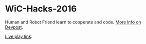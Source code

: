 # WiC-Hacks-2016
Human and Robot Friend learn to cooperate and code.
[More Info on Devpost](http://devpost.com/software/ada-s-pages-the-forgotten-code).

[Live play link](http://bethdellea.github.io/examples/ada/first.html).

